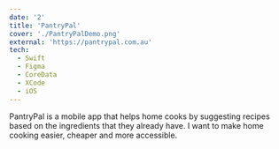 ```yaml
---
date: '2'
title: 'PantryPal'
cover: './PantryPalDemo.png'
external: 'https://pantrypal.com.au'
tech:
  - Swift
  - Figma
  - CoreData
  - XCode
  - iOS
---
```


PantryPal is a mobile app that helps home cooks by suggesting recipes based on the ingredients that they already have. I want to make home cooking easier, cheaper and more accessible.
